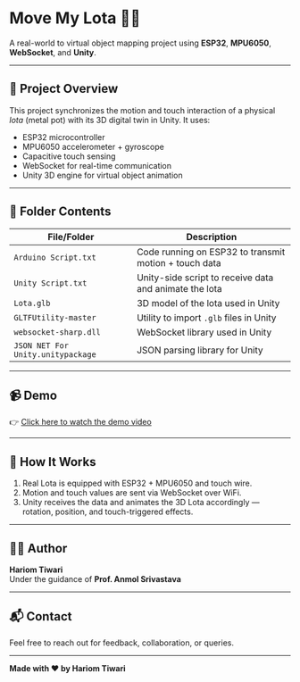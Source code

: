 # Move My Lota 🚰✨

A real-world to virtual object mapping project using **ESP32**, **MPU6050**, **WebSocket**, and **Unity**.

---

## 🔧 Project Overview

This project synchronizes the motion and touch interaction of a physical *lota* (metal pot) with its 3D digital twin in Unity. It uses:
- ESP32 microcontroller
- MPU6050 accelerometer + gyroscope
- Capacitive touch sensing
- WebSocket for real-time communication
- Unity 3D engine for virtual object animation

---

## 📁 Folder Contents

| File/Folder | Description |
|-------------|-------------|
| `Arduino Script.txt` | Code running on ESP32 to transmit motion + touch data |
| `Unity Script.txt` | Unity-side script to receive data and animate the lota |
| `Lota.glb` | 3D model of the lota used in Unity |
| `GLTFUtility-master` | Utility to import `.glb` files in Unity |
| `websocket-sharp.dll` | WebSocket library used in Unity |
| `JSON NET For Unity.unitypackage` | JSON parsing library for Unity |

---

## 📹 Demo

👉 [Click here to watch the demo video]([https://drive.google.com/your-demo-link-here](https://drive.google.com/file/d/1DWPom6yaC6crkTKnZGvnPpQnTFm4Jif3/view?usp=sharing))  

---

## 🚀 How It Works

1. Real Lota is equipped with ESP32 + MPU6050 and touch wire.
2. Motion and touch values are sent via WebSocket over WiFi.
3. Unity receives the data and animates the 3D Lota accordingly — rotation, position, and touch-triggered effects.

---

## 👨‍💻 Author

**Hariom Tiwari**  
Under the guidance of **Prof. Anmol Srivastava**

---

## 📬 Contact

Feel free to reach out for feedback, collaboration, or queries.

---

**Made with ❤️ by Hariom Tiwari**
